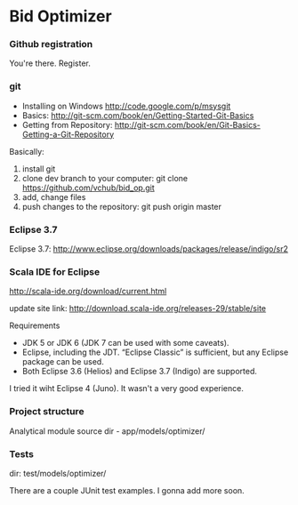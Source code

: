 
# Bid Optimizer



### Github registration
You're there. Register.


### git
* Installing on Windows http://code.google.com/p/msysgit
* Basics: http://git-scm.com/book/en/Getting-Started-Git-Basics
* Getting from Repository: http://git-scm.com/book/en/Git-Basics-Getting-a-Git-Repository

Basically:

1. install git
1. clone dev branch to your computer: git clone https://github.com/vchub/bid_op.git
1. add, change files
1. push changes to the repository: git push origin master



### Eclipse 3.7
Eclipse 3.7: http://www.eclipse.org/downloads/packages/release/indigo/sr2

### Scala IDE for Eclipse
http://scala-ide.org/download/current.html

update site link: http://download.scala-ide.org/releases-29/stable/site

Requirements

* JDK 5 or JDK 6 (JDK 7 can be used with some caveats).
* Eclipse, including the JDT. “Eclipse Classic” is sufficient, but any Eclipse package can be used.
* Both Eclipse 3.6 (Helios) and Eclipse 3.7 (Indigo) are supported.

I tried it wiht Eclipse 4 (Juno). It wasn't a very good experience.

### Project structure
Analytical module source dir - app/models/optimizer/

### Tests
dir:  test/models/optimizer/

There are a couple JUnit test examples. I gonna add more soon.

